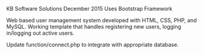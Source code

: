 KB Software Solutions December 2015
Uses Bootstrap Framework

Web based user management system developed with HTML, CSS, PHP, and MySQL.
Working template that handles registering new users, logging in/logging out active users.

Update function/connect.php to integrate with appropriate database.
